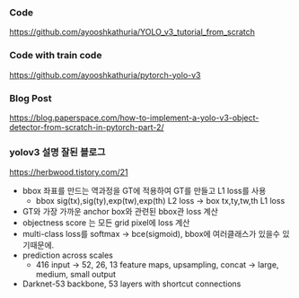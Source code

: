 ### Code
https://github.com/ayooshkathuria/YOLO_v3_tutorial_from_scratch

### Code with train code
https://github.com/ayooshkathuria/pytorch-yolo-v3

### Blog Post
https://blog.paperspace.com/how-to-implement-a-yolo-v3-object-detector-from-scratch-in-pytorch-part-2/

### yolov3 설명 잘된 블로그
https://herbwood.tistory.com/21
  - bbox 좌표를 만드는 역과정을 GT에 적용하여 GT를 만들고 L1 loss를 사용
    - bbox sig(tx),sig(ty),exp(tw),exp(th) L2 loss -> box tx,ty,tw,th L1 loss
  - GT와 가장 가까운 anchor box와 관련된 bbox관 loss 계산
  - objectness score 는 모든 grid pixel에 loss 계산
  - multi-class loss를 softmax -> bce(sigmoid), bbox에 여러클래스가 있을수 있기때문에.
  - prediction across scales
    - 416 input -> 52, 26, 13 feature maps, upsampling, concat -> large, medium, small output
  - Darknet-53 backbone, 53 layers with shortcut connections
